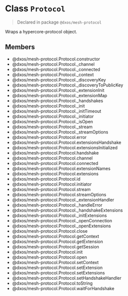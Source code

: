 # Class `Protocol`
> Declared in package `@dxos/mesh-protocol`

Wraps a hypercore-protocol object.

## Members
- @dxos/mesh-protocol.Protocol.constructor
- @dxos/mesh-protocol.Protocol._channel
- @dxos/mesh-protocol.Protocol._connected
- @dxos/mesh-protocol.Protocol._context
- @dxos/mesh-protocol.Protocol._discoveryKey
- @dxos/mesh-protocol.Protocol._discoveryToPublicKey
- @dxos/mesh-protocol.Protocol._extensionInit
- @dxos/mesh-protocol.Protocol._extensionMap
- @dxos/mesh-protocol.Protocol._handshakes
- @dxos/mesh-protocol.Protocol._init
- @dxos/mesh-protocol.Protocol._initTimeout
- @dxos/mesh-protocol.Protocol._initiator
- @dxos/mesh-protocol.Protocol._isOpen
- @dxos/mesh-protocol.Protocol._stream
- @dxos/mesh-protocol.Protocol._streamOptions
- @dxos/mesh-protocol.Protocol.error
- @dxos/mesh-protocol.Protocol.extensionsHandshake
- @dxos/mesh-protocol.Protocol.extensionsInitialized
- @dxos/mesh-protocol.Protocol.handshake
- @dxos/mesh-protocol.Protocol.channel
- @dxos/mesh-protocol.Protocol.connected
- @dxos/mesh-protocol.Protocol.extensionNames
- @dxos/mesh-protocol.Protocol.extensions
- @dxos/mesh-protocol.Protocol.id
- @dxos/mesh-protocol.Protocol.initiator
- @dxos/mesh-protocol.Protocol.stream
- @dxos/mesh-protocol.Protocol.streamOptions
- @dxos/mesh-protocol.Protocol._extensionHandler
- @dxos/mesh-protocol.Protocol._handleError
- @dxos/mesh-protocol.Protocol._handshakeExtensions
- @dxos/mesh-protocol.Protocol._initExtensions
- @dxos/mesh-protocol.Protocol._openConnection
- @dxos/mesh-protocol.Protocol._openExtensions
- @dxos/mesh-protocol.Protocol.close
- @dxos/mesh-protocol.Protocol.getContext
- @dxos/mesh-protocol.Protocol.getExtension
- @dxos/mesh-protocol.Protocol.getSession
- @dxos/mesh-protocol.Protocol.init
- @dxos/mesh-protocol.Protocol.open
- @dxos/mesh-protocol.Protocol.setContext
- @dxos/mesh-protocol.Protocol.setExtension
- @dxos/mesh-protocol.Protocol.setExtensions
- @dxos/mesh-protocol.Protocol.setHandshakeHandler
- @dxos/mesh-protocol.Protocol.toString
- @dxos/mesh-protocol.Protocol.waitForHandshake

